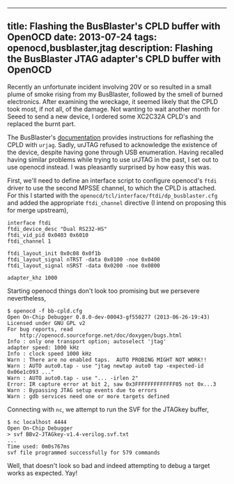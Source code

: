 ----
title: Flashing the BusBlaster's CPLD buffer with OpenOCD
date: 2013-07-24
tags: openocd,busblaster,jtag
description: Flashing the BusBlaster JTAG adapter's CPLD buffer with OpenOCD
----

Recently an unfortunate incident involving 20V or so resulted in a
small plume of smoke rising from my BusBlaster, followed by the smell
of burned electronics. After examining the wreckage, it seemed likely
that the CPLD took most, if not all, of the damage. Not wanting to
wait another month for Seeed to send a new device, I ordered some
XC2C32A CPLD's and replaced the burnt part.

The BusBlaster's [documentation][bb-doc] provides instructions for
reflashing the CPLD with `urjag`. Sadly, urJTAG refused to acknowledge
the existence of the device, despite having gone through USB
enumeration. Having recalled having similar problems while trying to
use urJTAG in the past, I set out to use openocd instead. I was
pleasantly surprised by how easy this was.

First, we'll need to define an interface script to configure openocd's
`ftdi` driver to use the second MPSSE channel, to which the CPLD is
attached. For this I started with the
`openocd/tcl/interface/ftdi/dp_busblaster.cfg` and added the
appropriate `ftdi_channel` directive (I intend on proposing this for
merge upstream),

    interface ftdi
    ftdi_device_desc "Dual RS232-HS"
    ftdi_vid_pid 0x0403 0x6010
    ftdi_channel 1
    
    ftdi_layout_init 0x0c08 0x0f1b
    ftdi_layout_signal nTRST -data 0x0100 -noe 0x0400
    ftdi_layout_signal nSRST -data 0x0200 -noe 0x0800

    adapter_khz 1000

Starting openocd things don't look too promising but we persevere
nevertheless,

    $ openocd -f bb-cpld.cfg
    Open On-Chip Debugger 0.8.0-dev-00043-gf550277 (2013-06-26-19:43)
    Licensed under GNU GPL v2
    For bug reports, read
    	http://openocd.sourceforge.net/doc/doxygen/bugs.html
    Info : only one transport option; autoselect 'jtag'
    adapter speed: 1000 kHz
    Info : clock speed 1000 kHz
    Warn : There are no enabled taps.  AUTO PROBING MIGHT NOT WORK!!
    Warn : AUTO auto0.tap - use "jtag newtap auto0 tap -expected-id 0x06e1c093 ..."
    Warn : AUTO auto0.tap - use "... -irlen 2"
    Error: IR capture error at bit 2, saw 0x3FFFFFFFFFFFFF05 not 0x...3
    Warn : Bypassing JTAG setup events due to errors
    Warn : gdb services need one or more targets defined

Connecting with `nc`, we attempt to run the SVF for the JTAGkey buffer,

    $ nc localhost 4444
    Open On-Chip Debugger
    > svf BBv2-JTAGkey-v1.4-verilog.svf.txt
    ...
    Time used: 0m0s767ms 
    svf file programmed successfully for 579 commands

Well, that doesn't look so bad and indeed attempting to debug a target
works as expected. Yay!


[bb-doc]: http://dangerousprototypes.com/docs/Bus_Blaster_buffer_logic
